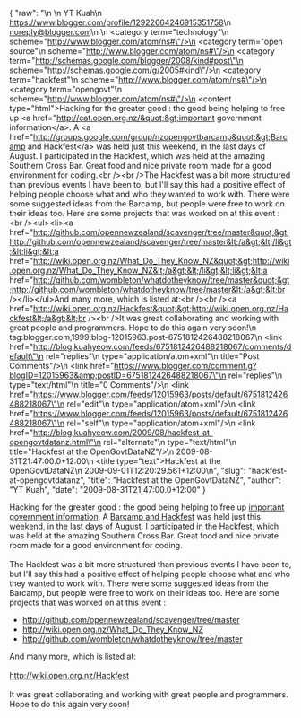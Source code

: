 {
  "raw": "<entry>\n  <author>\n    <name>YT Kuah</name>\n    <uri>https://www.blogger.com/profile/12922664246915351758</uri>\n    <email>noreply@blogger.com</email>\n  </author>\n  <category term=\"technology\"\n    scheme=\"http://www.blogger.com/atom/ns#\"/>\n  <category term=\"open source\"\n    scheme=\"http://www.blogger.com/atom/ns#\"/>\n  <category term=\"http://schemas.google.com/blogger/2008/kind#post\"\n    scheme=\"http://schemas.google.com/g/2005#kind\"/>\n  <category term=\"hackfest\"\n    scheme=\"http://www.blogger.com/atom/ns#\"/>\n  <category term=\"opengovt\"\n    scheme=\"http://www.blogger.com/atom/ns#\"/>\n  <content type=\"html\">Hacking for the greater good : the good being helping to free up &lt;a href=&quot;http://cat.open.org.nz/&quot;&gt;important government information&lt;/a&gt;. A &lt;a href=&quot;http://groups.google.com/group/nzopengovtbarcamp&quot;&gt;Barcamp and Hackfest&lt;/a&gt; was held just this weekend, in the last days of August. I participated in the Hackfest, which was held at the amazing Southern Cross Bar. Great food and nice private room made for a good environment for coding.&lt;br /&gt;&lt;br /&gt;The Hackfest was a bit more structured than previous events I have been to, but I'll say this had a positive effect of helping people choose what and who they wanted to work with. There were some suggested ideas from the Barcamp, but people were free to work on their ideas too. Here are some projects that was worked on at this event :&lt;br /&gt;&lt;ul&gt;&lt;li&gt;&lt;a href=&quot;http://github.com/opennewzealand/scavenger/tree/master&quot;&gt;http://github.com/opennewzealand/scavenger/tree/master&lt;/a&gt;&lt;/li&gt;&lt;li&gt;&lt;a href=&quot;http://wiki.open.org.nz/What_Do_They_Know_NZ&quot;&gt;http://wiki.open.org.nz/What_Do_They_Know_NZ&lt;/a&gt;&lt;/li&gt;&lt;li&gt;&lt;a href=&quot;http://github.com/wombleton/whatdotheyknow/tree/master&quot;&gt;http://github.com/wombleton/whatdotheyknow/tree/master&lt;/a&gt;&lt;br /&gt;&lt;/li&gt;&lt;/ul&gt;And many more, which is listed at:&lt;br /&gt;&lt;br /&gt;&lt;a href=&quot;http://wiki.open.org.nz/Hackfest&quot;&gt;http://wiki.open.org.nz/Hackfest&lt;/a&gt;&lt;br /&gt;&lt;br /&gt;It was great collaborating and working with great people and programmers. Hope to do this again very soon!</content>\n  <id>tag:blogger.com,1999:blog-12015963.post-6751812426488218067</id>\n  <link href=\"http://blog.kuahyeow.com/feeds/6751812426488218067/comments/default\"\n    rel=\"replies\"\n    type=\"application/atom+xml\"\n    title=\"Post Comments\"/>\n  <link href=\"https://www.blogger.com/comment.g?blogID=12015963&amp;postID=6751812426488218067\"\n    rel=\"replies\"\n    type=\"text/html\"\n    title=\"0 Comments\"/>\n  <link href=\"https://www.blogger.com/feeds/12015963/posts/default/6751812426488218067\"\n    rel=\"edit\"\n    type=\"application/atom+xml\"/>\n  <link href=\"https://www.blogger.com/feeds/12015963/posts/default/6751812426488218067\"\n    rel=\"self\"\n    type=\"application/atom+xml\"/>\n  <link href=\"http://blog.kuahyeow.com/2009/08/hackfest-at-opengovtdatanz.html\"\n    rel=\"alternate\"\n    type=\"text/html\"\n    title=\"Hackfest at the OpenGovtDataNZ\"/>\n  <published>2009-08-31T21:47:00.0+12:00</published>\n  <title type=\"text\">Hackfest at the OpenGovtDataNZ</title>\n  <updated>2009-09-01T12:20:29.561+12:00</updated>\n</entry>",
  "slug": "hackfest-at-opengovtdatanz",
  "title": "Hackfest at the OpenGovtDataNZ",
  "author": "YT Kuah",
  "date": "2009-08-31T21:47:00.0+12:00"
}

Hacking for the greater good : the good being helping to free up <a href="http://cat.open.org.nz/">important government information</a>. A <a href="http://groups.google.com/group/nzopengovtbarcamp">Barcamp and Hackfest</a> was held just this weekend, in the last days of August. I participated in the Hackfest, which was held at the amazing Southern Cross Bar. Great food and nice private room made for a good environment for coding.<br /><br />The Hackfest was a bit more structured than previous events I have been to, but I'll say this had a positive effect of helping people choose what and who they wanted to work with. There were some suggested ideas from the Barcamp, but people were free to work on their ideas too. Here are some projects that was worked on at this event :<br /><ul><li><a href="http://github.com/opennewzealand/scavenger/tree/master">http://github.com/opennewzealand/scavenger/tree/master</a></li><li><a href="http://wiki.open.org.nz/What_Do_They_Know_NZ">http://wiki.open.org.nz/What_Do_They_Know_NZ</a></li><li><a href="http://github.com/wombleton/whatdotheyknow/tree/master">http://github.com/wombleton/whatdotheyknow/tree/master</a><br /></li></ul>And many more, which is listed at:<br /><br /><a href="http://wiki.open.org.nz/Hackfest">http://wiki.open.org.nz/Hackfest</a><br /><br />It was great collaborating and working with great people and programmers. Hope to do this again very soon!